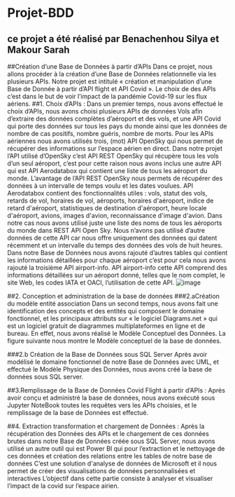 # Projet-BDD

## ce projet a été réalisé par Benachenhou Silya et Makour Sarah

##Création d’une Base de Données à partir d’APIs
Dans ce projet, nous allons procéder à la création d’une Base de Données relationnelle via les plusieurs APIs.
Notre projet est intitulé « création et manipulation d’une Base de Donnée à partir d’API flight et API Covid ». Le choix de des APIs c’est dans le but de voir l’impact de la pandémie Covid-19 sur les flux aériens.
##1.	Choix d’APIs :
Dans un premier temps, nous avons effectué le choix d’APIs, nous avons choisi plusieurs APIs de données Vols afin d’extraire des données complètes d’aéroport et des vols, et une API Covid qui porte des données sur tous les pays du monde ainsi que les données de nombre de cas positifs, nombre guéris, nombre de morts. Pour les APIs aériennes nous avons utilisés trois, (mot) API OpenSky qui nous permet de récupérer des informations sur l’espace aérien en direct. Dans notre projet   l’API utilisé d’OpenSky c’est API REST OpenSky qui récupère tous les vols d’un seul aéroport, c’est pour cette raison nous avons inclus une autre API qui est API Aerodatabox  qui contient une liste de tous les aéroport du monde. L’avantage de l’API REST OpenSky nous permets de récupérer des données à un intervalle de temps voulu et les dates voulues.
 API Aerodatabox contient des fonctionnalités utiles :  vols, statut des vols, retards de vol, horaires de vol, aéroports, horaires d'aéroport, indice de retard d'aéroport, statistiques de destination d'aéroport, heure locale d'aéroport, avions, images d'avion, reconnaissance d'image d'avion. Dans notre cas nous avons utilisé juste une liste des noms de tous les aéroports du monde dans REST API Open Sky. Nous n’avons pas utilisé d’autre données de cette API car nous offre uniquement des données qui datent récemment et un intervalle du temps des données des vols de huit heures. 
Dans notre Base de Données nous avons rajouté d’autres tables qui contient les informations détaillées pour chaque aéroport c’est pour cela nous avons rajouté la troisième API   airport-info.
API airport-info cette API comprend des informations détaillées sur un aéroport donné, telles que le nom complet, le site Web, les codes IATA et OACI, l’utilisation de cette API.
![image](https://user-images.githubusercontent.com/79981481/177039644-089aa6cd-4f25-4f8b-a573-5b9e5f13c62b.png)

##2. Conception et administration de la base de données
###2.aCréation du modèle entité association
Dans un second temps, nous avons fait une identification des concepts et des entités qui composent le domaine fonctionnel, et les principaux attributs sur « le logiciel Diagrams.net » qui est un logiciel gratuit de diagrammes multiplateformes en ligne et de bureau. En effet, nous avons réalisé le Modèle Conceptuel des Données.
La figure suivante nous montre le Modèle conceptuel de la base de données.
 

###2.b Création de la Base de Données sous SQL Server 
Après avoir modélisé le domaine fonctionnel de notre Base de Données avec UML, et effectué le Modèle Physique des Données, nous avons créé la base de données sous SQL server.

##3.Remplissage de la Base de Données Covid Flight à partir d’APIs :
Après avoir conçu et administré la base de données, nous avons exécuté sous Jupyter NoteBook toutes les requêtes vers les APIs choisies, et le remplissage de la base de Données est effectué.

##4. Extraction transformation et chargement de Données :
Après la récupération des Données des APIs et le chargement de ces données brutes dans notre Base de Données créée sous SQL Server, nous avons utilisé un autre outil qui est Power BI qui pour l’extraction et le nettoyage de ces données et création des relations entre les tables de notre base de données C’est une solution d'analyse de données de Microsoft et il nous permet de créer des visualisations de données personnalisées et interactives 
L’objectif dans cette partie consiste à analyser et visualiser l’impact de la covid sur l’espace airien.


